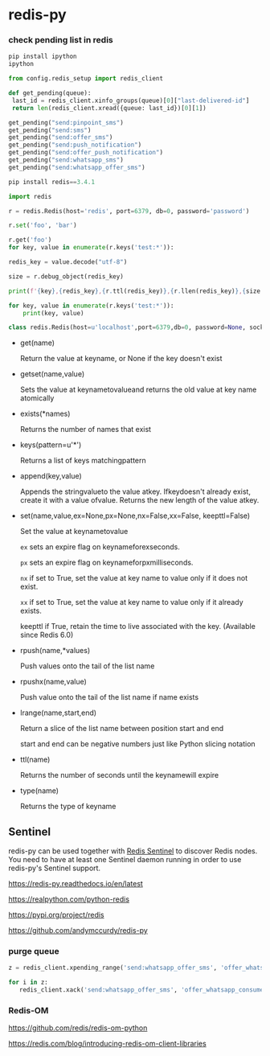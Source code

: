 # redis-py

### check pending list in redis

```python
pip install ipython
ipython

from config.redis_setup import redis_client

def get_pending(queue):
 last_id = redis_client.xinfo_groups(queue)[0]["last-delivered-id"]
 return len(redis_client.xread({queue: last_id})[0][1])

get_pending("send:pinpoint_sms")
get_pending("send:sms")
get_pending("send:offer_sms")
get_pending("send:push_notification")
get_pending("send:offer_push_notification")
get_pending("send:whatsapp_sms")
get_pending("send:whatsapp_offer_sms")

pip install redis==3.4.1
```

```python
import redis

r = redis.Redis(host='redis', port=6379, db=0, password='password')

r.set('foo', 'bar')

r.get('foo')
for key, value in enumerate(r.keys('test:*')):

redis_key = value.decode("utf-8")

size = r.debug_object(redis_key)

print(f'{key},{redis_key},{r.ttl(redis_key)},{r.llen(redis_key)},{size ["serializedlength"]},{size ["ql_uncompressed_size"]}')

for key, value in enumerate(r.keys('test:*')):
    print(key, value)

class redis.Redis(host=u'localhost',port=6379,db=0, password=None, socket_timeout=None, socket_connect_timeout=None, socket_keepalive=None, socket_keepalive_options=None, connection_pool=None, unix_socket_path=None, encoding=u'utf-8', encoding_errors=u'strict', charset=None, errors=None, decode_responses=False, retry_on_timeout=False, ssl=False, ssl_keyfile=None, ssl_certfile=None, ssl_cert_reqs=u'required', ssl_ca_certs=None, max_connections=None, single_connection_client=False, health_check_interval=0)
```

- get(name)

    Return the value at keyname, or None if the key doesn't exist

- getset(name,value)

    Sets the value at keynametovalueand returns the old value at key name atomically

- exists(*names)

    Returns the number of names that exist

- keys(pattern=u'*')

    Returns a list of keys matchingpattern

- append(key,value)

    Appends the stringvalueto the value atkey. Ifkeydoesn't already exist, create it with a value ofvalue. Returns the new length of the value atkey.

- set(name,value,ex=None,px=None,nx=False,xx=False, keepttl=False)

    Set the value at keynametovalue

    `ex` sets an expire flag on keynameforexseconds.

    `px` sets an expire flag on keynameforpxmilliseconds.

    `nx` if set to True, set the value at key name to value only if it does not exist.

    `xx` if set to True, set the value at key name to value only if it already exists.

    keepttl if True, retain the time to live associated with the key. (Available since Redis 6.0)

- rpush(name,*values)

    Push values onto the tail of the list name

- rpushx(name,value)

    Push value onto the tail of the list name if name exists

- lrange(name,start,end)

    Return a slice of the list name between position start and end

    start and end can be negative numbers just like Python slicing notation

- ttl(name)

    Returns the number of seconds until the keynamewill expire

- type(name)

    Returns the type of keyname

## Sentinel

redis-py can be used together with [Redis Sentinel](https://redis.io/topics/sentinel) to discover Redis nodes. You need to have at least one Sentinel daemon running in order to use redis-py's Sentinel support.

<https://redis-py.readthedocs.io/en/latest>

<https://realpython.com/python-redis>

<https://pypi.org/project/redis>

<https://github.com/andymccurdy/redis-py>

### purge queue

```python
z = redis_client.xpending_range('send:whatsapp_offer_sms', 'offer_whatsapp_consumer', "-", "+", 100000)

for i in z:
   redis_client.xack('send:whatsapp_offer_sms', 'offer_whatsapp_consumer', i['message_id'])
```

### Redis-OM

<https://github.com/redis/redis-om-python>

<https://redis.com/blog/introducing-redis-om-client-libraries>
